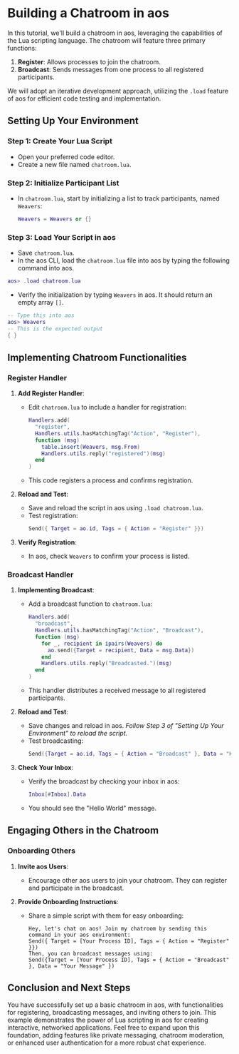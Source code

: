 # Building a Chatroom in aos

In this tutorial, we'll build a chatroom in aos, leveraging the capabilities of the Lua scripting language. The chatroom will feature three primary functions:

1. **Register**: Allows processes to join the chatroom.
2. **Broadcast**: Sends messages from one process to all registered participants.

We will adopt an iterative development approach, utilizing the `.load` feature of aos for efficient code testing and implementation.

## Setting Up Your Environment

### Step 1: Create Your Lua Script

- Open your preferred code editor.
- Create a new file named `chatroom.lua`.

### Step 2: Initialize Participant List

- In `chatroom.lua`, start by initializing a list to track participants, named `Weavers`:
  ```lua
  Weavers = Weavers or {}
  ```

### Step 3: Load Your Script in aos

- Save `chatroom.lua`.
- In the aos CLI, load the `chatroom.lua` file into aos by typing the following command into aos.

```lua
aos> .load chatroom.lua
```

- Verify the initialization by typing `Weavers` in aos. It should return an empty array `[]`.

```lua
-- Type this into aos
aos> Weavers
-- This is the expected output
{ }
```

## Implementing Chatroom Functionalities

### Register Handler

1. **Add Register Handler**:

   - Edit `chatroom.lua` to include a handler for registration:
     ```lua
     Handlers.add(
       "register",
       Handlers.utils.hasMatchingTag("Action", "Register"),
       function (msg)
         table.insert(Weavers, msg.From)
         Handlers.utils.reply("registered")(msg)
       end
     )
     ```
   - This code registers a process and confirms registration.

2. **Reload and Test**:

   - Save and reload the script in aos using `.load chatroom.lua`.
   - Test registration:
     ```lua
     Send({ Target = ao.id, Tags = { Action = "Register" }})
     ```

3. **Verify Registration**:
   - In aos, check `Weavers` to confirm your process is listed.

### Broadcast Handler

1. **Implementing Broadcast**:

   - Add a broadcast function to `chatroom.lua`:

     ```lua
     Handlers.add(
       "broadcast",
       Handlers.utils.hasMatchingTag("Action", "Broadcast"),
       function (msg)
         for _, recipient in ipairs(Weavers) do
           ao.send({Target = recipient, Data = msg.Data})
         end
         Handlers.utils.reply("Broadcasted.")(msg)
       end
     )
     ```

   - This handler distributes a received message to all registered participants.

2. **Reload and Test**:

   - Save changes and reload in aos. _Follow Step 3 of "Setting Up Your Environment" to reload the script._
   - Test broadcasting:
     ```lua
     Send({Target = ao.id, Tags = { Action = "Broadcast" }, Data = "Hello World" })
     ```

3. **Check Your Inbox**:

   - Verify the broadcast by checking your inbox in aos:
     ```lua
     Inbox[#Inbox].Data
     ```
   - You should see the "Hello World" message.

## Engaging Others in the Chatroom

### Onboarding Others

1. **Invite aos Users**:

   - Encourage other aos users to join your chatroom. They can register and participate in the broadcast.

2. **Provide Onboarding Instructions**:
   - Share a simple script with them for easy onboarding:
     ```
     Hey, let's chat on aos! Join my chatroom by sending this command in your aos environment:
     Send({ Target = [Your Process ID], Tags = { Action = "Register" }})
     Then, you can broadcast messages using:
     Send({Target = [Your Process ID], Tags = { Action = "Broadcast" }, Data = "Your Message" })
     ```

## Conclusion and Next Steps

You have successfully set up a basic chatroom in aos, with functionalities for registering, broadcasting messages, and inviting others to join. This example demonstrates the power of Lua scripting in aos for creating interactive, networked applications. Feel free to expand upon this foundation, adding features like private messaging, chatroom moderation, or enhanced user authentication for a more robust chat experience.
